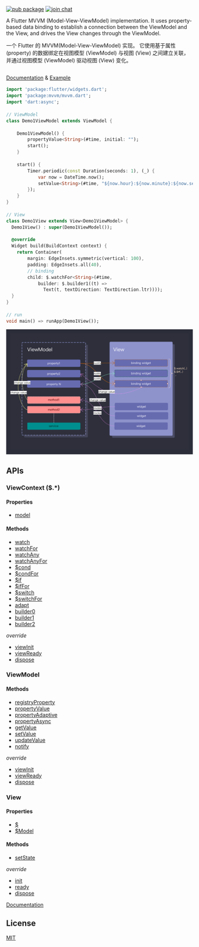 
[![pub package](https://img.shields.io/pub/v/mvvm.svg)](https://pub.dev/packages/mvvm)
[![join chat](https://badges.gitter.im/unicreators/mvvm.svg)](https://gitter.im/unicreators/mvvm)



A Flutter MVVM (Model-View-ViewModel) implementation. It uses property-based data binding to establish a connection between the ViewModel and the View, and drives the View changes through the ViewModel.
  
  

一个 Flutter 的 MVVM(Model-View-ViewModel) 实现。 它使用基于属性 (property) 的数据绑定在视图模型 (ViewModel) 与视图 (View) 之间建立关联，并通过视图模型 (ViewModel) 驱动视图 (View) 变化。 
  
##   

[Documentation](https://pub.dev/documentation/mvvm/latest/mvvm/mvvm-library.html)  & [Example](./example/lib/main.dart) 


 
```dart
import 'package:flutter/widgets.dart';
import 'package:mvvm/mvvm.dart';
import 'dart:async';

// ViewModel
class Demo1ViewModel extends ViewModel {

    Demo1ViewModel() {
        propertyValue<String>(#time, initial: "");
        start();
    }

    start() {
        Timer.periodic(const Duration(seconds: 1), (_) {
            var now = DateTime.now();
            setValue<String>(#time, "${now.hour}:${now.minute}:${now.second}");
        });
    }
}

// View
class Demo1View extends View<Demo1ViewModel> {
  Demo1View() : super(Demo1ViewModel());

  @override
  Widget build(BuildContext context) {
    return Container(
        margin: EdgeInsets.symmetric(vertical: 100),
        padding: EdgeInsets.all(40),
        // binding
        child: $.watchFor<String>(#time, 
            builder: $.builder1((t) => 
              Text(t, textDirection: TextDirection.ltr))));
  }
}

// run
void main() => runApp(Demo1View());

```


![mvvm](./img.png)


## APIs

### ViewContext ($.*)

#### Properties

* [model](./APIs.md#viewcontextmodel)

#### Methods

* [watch](./APIs.md#watch)
* [watchFor](./APIs.md#watchfor)
* [watchAny](./APIs.md#watchany)
* [watchAnyFor](./APIs.md#watchanyfor)
* [$cond](./APIs.md#cond)
* [$condFor](./APIs.md#condfor)
* [$if](./APIs.md#if)
* [$ifFor](./APIs.md#iffor)
* [$switch](./APIs.md#switch)
* [$switchFor](./APIs.md#switchfor)
* [adapt](./APIs.md#adapt)
* [builder0](./APIs.md#builder0)
* [builder1](./APIs.md#builder1)
* [builder2](./APIs.md#builder2)

*override*

* [viewInit](./APIs.md#viewcontextviewinit)
* [viewReady](./APIs.md#viewcontextviewready)
* [dispose](./APIs.md#viewcontextdispose)

### ViewModel

#### Methods

* [registryProperty](./APIs.md#registryproperty)
* [propertyValue](./APIs.md#propertyvalue)
* [propertyAdaptive](./APIs.md#propertyadaptive)
* [propertyAsync](./APIs.md#propertyasync)
* [getValue](./APIs.md#getvalue)
* [setValue](./APIs.md#setvalue)
* [updateValue](./APIs.md#updatevalue)
* [notify](./APIs.md#notify)

*override*

* [viewInit](./APIs.md#viewmodelviewinit)
* [viewReady](./APIs.md#viewmodelviewready)
* [dispose](./APIs.md#viewmodeldispose)


### View

#### Properties

* [$](./APIs.md#viewviewcontext)
* [$Model](./APIs.md#model)

#### Methods

* [setState](./APIs.md#setstate)

*override*

* [init](./APIs.md#init)
* [ready](./APIs.md#ready)
* [dispose](./APIs.md#viewdispose)



[Documentation](https://pub.dev/documentation/mvvm/latest/mvvm/mvvm-library.html)



## License

[MIT](LICENSE)